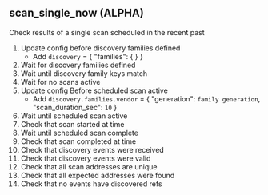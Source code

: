 
## scan_single_now (ALPHA)

Check results of a single scan scheduled in the recent past

1. Update config before discovery families defined
    * Add `discovery` = { "families": {  } }
1. Wait for discovery families defined
1. Wait until discovery family keys match
1. Wait for no scans active
1. Update config Before scheduled scan active
    * Add `discovery.families.vendor` = { "generation": `family generation`, "scan_duration_sec": `10` }
1. Wait until scheduled scan active
1. Check that scan started at time
1. Wait until scheduled scan complete
1. Check that scan completed at time
1. Check that discovery events were received
1. Check that discovery events were valid
1. Check that all scan addresses are unique
1. Check that all expected addresses were found
1. Check that no events have discovered refs
